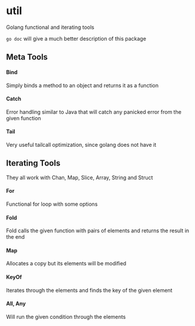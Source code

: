 # util
Golang functional and iterating tools

`go doc` will give a much better description of this package

## Meta Tools
#### Bind
Simply binds a method to an object and returns it as a function
#### Catch
Error handling similar to Java that will catch any
panicked error from the given function
#### Tail
Very useful tailcall optimization, since golang does not have it
## Iterating Tools
They all work with Chan, Map, Slice, Array, String and Struct
#### For
Functional for loop with some options
#### Fold
Fold calls the given function with pairs of elements and returns the result in the end
#### Map
Allocates a copy but its elements will be modified
#### KeyOf
Iterates through the elements and finds the key of the given element
#### All, Any
Will run the given condition through the elements
